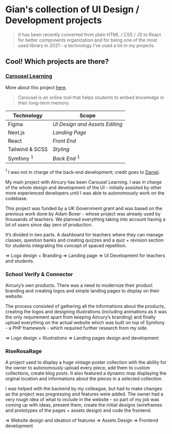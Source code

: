 # Gian's collection of UI Design / Development projects

> It has been recently converted from plain HTML / CSS / JS to React for better components organization and for being one of the most used library in 2021 - a technology I've used a lot in my projects.

## Cool! Which projects are there?

### **[Carousel Learning](https://www.carousel-learning.com/)**  
More about this project [here](https://github.com/gianluigitrontini/carousel-learning/blob/main/README.md).  

> Carousel is an online tool that helps students to embed knowledge in their long-term memory.

| Technology           | Scope                          |
| -------------------- | ------------------------------ |
| Figma                | _UI Design and Assets Editing_ |
| Next.js              | _Landing Page_                 |
| React                | _Front End_                    |
| Tailwind & SCSS      | _Styling_                      |
| Symfony <sup>1</sup> | _Back End_ <sup>1</sup>        |

<sup>1</sup> I was not in charge of the back-end development; credit goes to [Daniel](https://github.com/xDaizu).  

My main project with Aircury has been Carousel Learning. I was in charge of the whole design and development of the UI - initially assisted by other more experienced developers until I was able to autonomously work on the codebase.

This project was funded by a UK Government grant and was based on the previous work done by Adam Boxer - whose project was already used by thousands of teachers. We planned everything taking into account having a lot of users since day zero of production.

It’s divided in two parts. A dashboard for teachers where they can manage classes, question banks and creating quizzes and a quiz + revision section for students integrating the concept of spaced repetition.

=> Logo design + Branding
=> Landing page
=> UI Development for teachers and students.

### School Verify & Connector

Aircury’s own products.
There was a need to modernize their product branding and creating logos and simple landing pages to display on their website.

The process consisted of gathering all the informations about the products, creating the logos and designing illustrations (including animations as it was the only requirement apart from keeping Aircury’s branding) and finally upload everything on the actual website which was built on top of Symfony - a PHP framework - which required further research from my side.

=> Logo design + Illustrations
=> Landing pages design and development

### RiseRosaRage

A project used to display a huge vintage poster collection with the ability for the owner to autonomously upload every piece, add them to custom collections, create blog posts. It also featured a dynamic map displaying the orginal location and informations about the pieces in a selected collection.

I was helped with the backend by my colleague, but had to make changes as the project was progressing and features were added. The owner had a very rough idea of what to include in the website - so part of my job was coming up with ideas, present them, create the initial designs (wireframes and prototypes of the pages + assets design) and code the frontend.

=> Website design and ideation of features
=> Assets Design
=> Frontend development
